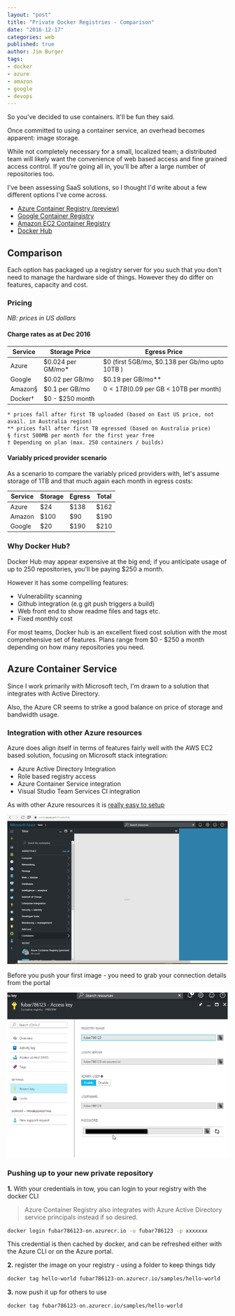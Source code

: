 ```yaml
---
layout: "post"
title: "Private Docker Registries - Comparison"
date: "2016-12-17"
categories: web
published: true
author: Jim Burger
tags:
- docker
- azure
- amazon
- google
- devops
---
```


So you've decided to use containers. It'll be fun they said.

Once committed to using a container service, an overhead becomes apparent: image storage. 

While not completely necessary for a small, localized team; a distributed team will likely want the convenience of web based access and fine grained access control. If you're going all in, you'll be after a large number of repositories too.

I've been assessing SaaS solutions, so I thought I'd write about a few different options I've come across.

- [Azure Container Registry (preview)](https://docs.microsoft.com/en-us/azure/container-registry/)
- [Google Container Registry](https://cloud.google.com/container-registry/)
- [Amazon EC2 Container Registry](https://aws.amazon.com/ecr/) 
- [Docker Hub](https://hub.docker.com)


## Comparison 
Each option has packaged up a registry server for you such that you don't need to manage the hardware side of things. However they do differ on features, capacity and cost.

### Pricing 

_NB: prices in US dollars_

#### Charge rates as at Dec 2016

| Service | Storage Price | Egress Price |
|---------|---------------|-----------------|
| Azure   |$0.024 per GM/mo*|$0 (first 5GB/mo, $0.138 per Gb/mo upto 10TB )|
| Google  |$0.02 per GB/mo|$0.19 per GB/mo**|
|Amazon§|$0.1 per GB/mo| $0 < 1TB ($0.09 per GB < 10TB per month)|
|Docker†|$0 - $250 month||

    * prices fall after first TB uploaded (based on East US price, not avail. in Australia region)
    ** prices fall after first TB egressed (based on Australia price)
    § first 500MB per month for the first year free
    † Depending on plan (max. 250 containers / builds)

#### Variably priced provider scenario

As a scenario to compare the variably priced providers with, let's assume storage of 1TB and that much again each month in egress costs:

| Service | Storage | Egress | Total |
|---------|---------|--------|-------|
|Azure    |$24      |$138    |$162   | 
|Amazon   |$100     |$90     |$190   |
|Google   |$20      |$190    |$210   |

### Why Docker Hub?
Docker Hub may appear expensive at the big end; if you anticipate usage of up to 250 repositories, you'll be paying $250 a month. 

However it has some compelling features:

- Vulnerability scanning
- Github integration (e.g git push triggers a build)
- Web front end to show readme files and tags etc.
- Fixed monthly cost

For most teams, Docker hub is an excellent fixed cost solution with the most comprehensive set of features. Plans range from $0 - $250 a month depending on how many repositories you need.

## Azure Container Service 

Since I work primarily with Microsoft tech, I'm drawn to a solution that integrates with Active Directory.

Also, the Azure CR seems to strike a good balance on price of storage and bandwidth usage.

### Integration with other Azure resources

Azure does align itself in terms of features fairly well with the AWS EC2 based solution, focusing on Microsoft stack integration:

- Azure Active Directory Integration
- Role based registry access
- Azure Container Service integration
- Visual Studio Team Services CI integration

As with other Azure resources it is [really easy to setup](https://docs.microsoft.com/en-us/azure/container-registry/container-registry-get-started-docker-cli)

![Setup a private container registry](/assets/ACS-create.gif)

Before you push your first image - you need to grab your connection details from the portal

![Get your admin credentials for the service](/assets/acs-admin-user.png)

### Pushing up to your new private repository

**1.** With your credentials in tow, you can login to your registry with the docker CLI

> Azure Container Registry also integrates with Azure Active Directory service principals instead if so desired.

```bash
docker login fubar786123-on.azurecr.io -u fubar786123 -p xxxxxxx
```
This credential is then cached by docker, and can be refreshed either with the Azure CLI or on the Azure portal.

**2.** register the image on your registry - using a folder to keep things tidy
```bash
docker tag hello-world fubar786123-on.azurecr.io/samples/hello-world
```

**3.** now push it up for others to use
```bash
docker tag fubar786123-on.azurecr.io/samples/hello-world
```